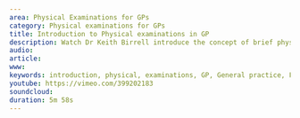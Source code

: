 ```yaml
---
area: Physical Examinations for GPs
category: Physical examinations for GPs
title: Introduction to Physical examinations in GP
description: Watch Dr Keith Birrell introduce the concept of brief physical examinations for GPs this video series 
audio: 
article: 
www: 
keywords: introduction, physical, examinations, GP, General practice, Fraser Birrell, Keith Birrell, Richard Shelley
youtube: https://vimeo.com/399202183
soundcloud: 
duration: 5m 58s
---
```

